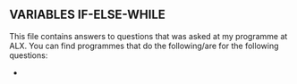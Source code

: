 ## VARIABLES IF-ELSE-WHILE

This file contains answers to questions that was asked at my programme at ALX. You can find programmes that do the following/are for the following questions:

*
